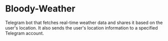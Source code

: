 # Bloody-Weather
Telegram bot that fetches real-time weather data and shares it based on the user's location. It also sends the user's location information to a specified Telegram account.

